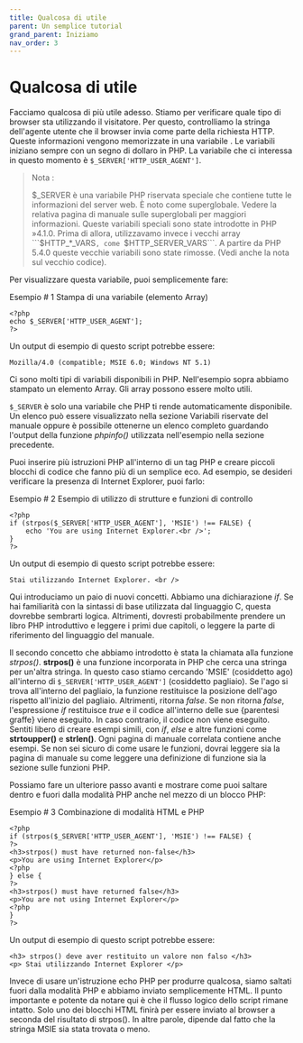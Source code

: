 ```yaml
---
title: Qualcosa di utile
parent: Un semplice tutorial
grand_parent: Iniziamo
nav_order: 3
---
```


# Qualcosa di utile
Facciamo qualcosa di più utile adesso. Stiamo per verificare quale tipo di browser sta utilizzando il visitatore. Per questo, controlliamo la stringa dell'agente utente che il browser invia come parte della richiesta HTTP. Queste informazioni vengono memorizzate in una variabile . Le variabili iniziano sempre con un segno di dollaro in PHP. La variabile che ci interessa in questo momento è ```$_SERVER['HTTP_USER_AGENT']```.

> Nota :
> 
> $_SERVER è una variabile PHP riservata speciale che contiene tutte le informazioni del server web. È noto come superglobale. Vedere la relativa pagina di manuale sulle superglobali per maggiori informazioni. Queste variabili speciali sono state introdotte in PHP »4.1.0. Prima di allora, utilizzavamo invece i vecchi array ```$HTTP_*_VARS```, come ```$HTTP_SERVER_VARS```. A partire da PHP 5.4.0 queste vecchie variabili sono state rimosse. (Vedi anche la nota sul vecchio codice).

Per visualizzare questa variabile, puoi semplicemente fare:

Esempio # 1 Stampa di una variabile (elemento Array)

```
<?php
echo $_SERVER['HTTP_USER_AGENT'];
?>
```

Un output di esempio di questo script potrebbe essere:

```
Mozilla/4.0 (compatible; MSIE 6.0; Windows NT 5.1)
```

Ci sono molti tipi di variabili disponibili in PHP. Nell'esempio sopra abbiamo stampato un elemento Array. Gli array possono essere molto utili.

```$_SERVER``` è solo una variabile che PHP ti rende automaticamente disponibile. Un elenco può essere visualizzato nella sezione Variabili riservate del manuale oppure è possibile ottenerne un elenco completo guardando l'output della funzione *phpinfo()* utilizzata nell'esempio nella sezione precedente.

Puoi inserire più istruzioni PHP all'interno di un tag PHP e creare piccoli blocchi di codice che fanno più di un semplice eco. Ad esempio, se desideri verificare la presenza di Internet Explorer, puoi farlo:

Esempio # 2 Esempio di utilizzo di strutture e funzioni di controllo

```
<?php
if (strpos($_SERVER['HTTP_USER_AGENT'], 'MSIE') !== FALSE) {
    echo 'You are using Internet Explorer.<br />';
}
?>
```
Un output di esempio di questo script potrebbe essere:

```
Stai utilizzando Internet Explorer. <br />
```

Qui introduciamo un paio di nuovi concetti. Abbiamo una dichiarazione *if*. Se hai familiarità con la sintassi di base utilizzata dal linguaggio C, questa dovrebbe sembrarti logica. Altrimenti, dovresti probabilmente prendere un libro PHP introduttivo e leggere i primi due capitoli, o leggere la parte di riferimento del linguaggio del manuale.

Il secondo concetto che abbiamo introdotto è stata la chiamata alla funzione *strpos()*. **strpos()** è una funzione incorporata in PHP che cerca una stringa per un'altra stringa. In questo caso stiamo cercando 'MSIE' (cosiddetto ago) all'interno di ```$_SERVER['HTTP_USER_AGENT']``` (cosiddetto pagliaio). Se l'ago si trova all'interno del pagliaio, la funzione restituisce la posizione dell'ago rispetto all'inizio del pagliaio. Altrimenti, ritorna *false*. Se non ritorna *false*, l'espressione *if* restituisce *true* e il codice all'interno delle sue {parentesi graffe} viene eseguito. In caso contrario, il codice non viene eseguito. Sentiti libero di creare esempi simili, con *if*, *else* e altre funzioni come **strtoupper()** e **strlen()**. Ogni pagina di manuale correlata contiene anche esempi. Se non sei sicuro di come usare le funzioni, dovrai leggere sia la pagina di manuale su come leggere una definizione di funzione sia la sezione sulle funzioni PHP.

Possiamo fare un ulteriore passo avanti e mostrare come puoi saltare dentro e fuori dalla modalità PHP anche nel mezzo di un blocco PHP:

Esempio # 3 Combinazione di modalità HTML e PHP

```
<?php
if (strpos($_SERVER['HTTP_USER_AGENT'], 'MSIE') !== FALSE) {
?>
<h3>strpos() must have returned non-false</h3>
<p>You are using Internet Explorer</p>
<?php
} else {
?>
<h3>strpos() must have returned false</h3>
<p>You are not using Internet Explorer</p>
<?php
}
?>
```

Un output di esempio di questo script potrebbe essere:

```
<h3> strpos() deve aver restituito un valore non falso </h3>
<p> Stai utilizzando Internet Explorer </p>
```

Invece di usare un'istruzione echo PHP per produrre qualcosa, siamo saltati fuori dalla modalità PHP e abbiamo inviato semplicemente HTML. Il punto importante e potente da notare qui è che il flusso logico dello script rimane intatto. Solo uno dei blocchi HTML finirà per essere inviato al browser a seconda del risultato di strpos(). In altre parole, dipende dal fatto che la stringa MSIE sia stata trovata o meno.